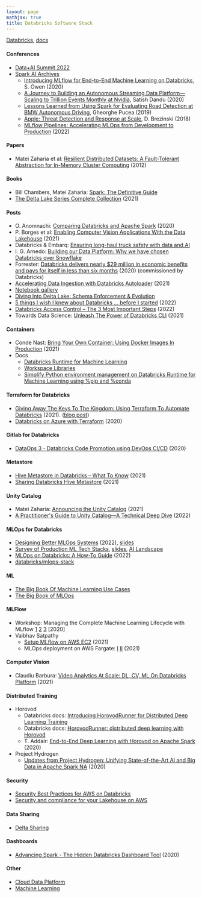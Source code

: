 ```yaml
---
layout: page
mathjax: true
title: Databricks Software Stack
---
```


[Databricks](https://databricks.com/), [docs](https://docs.databricks.com/applications/machine-learning/index.html#databricks-machine-learning-overview)

#### Conferences
* [Data+AI Summit 2022](https://databricks.com/dataaisummit/north-america-2022)
* [Spark AI Archives](https://databricks.com/sparkaisummit/north-america/sessions)
  * [Introducing MLflow for End-to-End Machine Learning on Databricks](https://databricks.com/session_na20/introducing-mlflow-for-end-to-end-machine-learning-on-databricks), S. Owen (2020)
  * [A Journey to Building an Autonomous Streaming Data Platform—Scaling to Trillion Events Monthly at Nvidia](https://databricks.com/session/a-journey-to-building-an-autonomous-streaming-data-platform-scaling-to-trillion-events-monthly-at-nvidia), Satish Dandu (2020)
  * [Lessons Learned from Using Spark for Evaluating Road Detection at BMW Autonomous Driving](https://www.youtube.com/watch?v=npYCeBzGxCA), Gheorghe Pucea (2019)
  * [Apple: Threat Detection and Response at Scale](https://databricks.com/session/keynote-from-apple), D. Brezinski (2018)
  * [MLflow Pipelines: Accelerating MLOps from Development to Production](https://www.databricks.com/dataaisummit/session/mlflow-pipelines-accelerating-mlops-development-production) (2022)

#### Papers
* Matei Zaharia et al: [Resilient Distributed Datasets: A Fault-Tolerant Abstraction for In-Memory Cluster Computing](https://www.usenix.org/system/files/conference/nsdi12/nsdi12-final138.pdf) (2012)

#### Books
* Bill Chambers, Matei Zaharia: [Spark: The Definitive Guide](https://www.amazon.com/Spark-Definitive-Guide-Processing-Simple/dp/1491912219)
* [The Delta Lake Series Complete Collection](https://www.databricks.com/it/wp-content/uploads/2021/03/030521-2-The-Delta-Lake-Series-Complete-Collection.pdf?itm_data=ungatedContentPages-resources-deltaLakeSeries) (2021)

#### Posts
* O. Anomnachi: [Comparing Databricks and Apache Spark](https://blog.anant.us/comparing-databricks-and-apache-spark/) (2020)
* P. Borges et al: [Enabling Computer Vision Applications With the Data Lakehouse](https://databricks.com/blog/2021/12/17/enabling-computer-vision-applications-with-the-data-lakehouse.html) (2021)
* Databricks & Embarq: [Ensuring long-haul truck safety with data and AI](https://databricks.com/customers/embark-trucks)
* I. G. Arnedo: [Building our Data Platform: Why we have chosen Databricks over Snowflake](https://blog.denexus.io/databricks)
* Forrester: [Databricks delivers nearly $29 million in economic benefits and pays for itself in less than six months](https://databricks.com/blog/2020/04/28/new-study-databricks-delivers-nearly-29-million-in-economic-benefits-and-pays-for-itself-in-less-than-six-months.html) (2020) (commissioned by Databricks)
* [Accelerating Data Ingestion with Databricks Autoloader](https://www.youtube.com/watch?v=8a38Fv9cpd8) (2021)
* [Notebook gallery](https://databricks.com/discover/notebook-gallery)
* [Diving Into Delta Lake: Schema Enforcement & Evolution](https://databricks.com/blog/2019/09/24/diving-into-delta-lake-schema-enforcement-evolution.html)
* [5 things I wish I knew about Databricks … before I started](https://www.confessionsofadataguy.com/5-things-i-wish-i-knew-about-databricks-before-i-started/) (2022)
* [Databricks Access Control – The 3 Most Important Steps](https://www.confessionsofadataguy.com/databricks-access-control-the-3-most-important-steps/) (2022)
* Towards Data Science: [Unleash The Power of Databricks CLI](https://towardsdatascience.com/unleash-the-power-of-databricks-cli-59480868eb0e) (2021)

#### Containers
* Conde Nast: [Bring Your Own Container: Using Docker Images In Production](https://www.databricks.com/session_na21/bring-your-own-container-using-docker-images-in-production) (2021)
* Docs
  * [Databricks Runtime for Machine Learning ](https://docs.databricks.com/runtime/mlruntime.html#create-a-cluster-using-databricks-runtime-ml)
  * [Workspace Libraries](https://docs.databricks.com/libraries/workspace-libraries.html)
  * [Simplify Python environment management on Databricks Runtime for Machine Learning using %pip and %conda](https://www.databricks.com/blog/2020/06/17/simplify-python-environment-management-on-databricks-runtime-for-machine-learning-using-pip-and-conda.html)

#### Terraform for Databricks
* [Giving Away The Keys To The Kingdom: Using Terraform To Automate Databricks](https://www.youtube.com/watch?v=h8LrVmb4W2Q) (2021). ([blog post](https://tech.scribd.com/blog/2021/automate-databricks-with-terraform.html))
* [Databricks on Azure with Terraform](https://www.youtube.com/watch?v=xkoaqa8kg6k) (2020)

#### Gitlab for Databricks
* [DataOps 3 - Databricks Code Promotion using DevOps CI/CD](https://www.youtube.com/watch?v=R7tJZelEt-Q) (2020)

#### Metastore
* [Hive Metastore in Databricks – What To Know](https://www.confessionsofadataguy.com/hive-metastore-in-databricks-what-to-know/) (2021)
* [Sharing Databricks Hive Metastore](https://cprosenjit.medium.com/sharing-databricks-hive-metastore-fb87727e2260) (2021)

#### Unity Catalog
* Matei Zaharia: [Announcing the Unity Catalog](https://www.youtube.com/watch?v=aRMfxPZxnfc) (2021)
* [A Practitioner's Guide to Unity Catalog—A Technical Deep Dive](https://www.youtube.com/watch?v=ibvG-pYKl8U) (2022)

#### MLOps for Databricks
* [Designing Better MLOps Systems](https://www.databricks.com/dataaisummit/session/designing-better-mlops-systems) (2022), [slides](https://microsites.databricks.com/sites/default/files/2022-07/Designing-Better-MLOps-Systems.pdf?_gl=1*1myflh0*_gcl_aw*R0NMLjE2NTcxMzE0NTYuQ2owS0NRanc1WlNXQmhDVkFSSXNBTEVSQ3Z4bDA2OUtDWTFoUXYtMEFNV2JSbUYtR3ZDSnNmQ1B3c2tRTWRrMU91X05yb1RtRWtDOG42c2FBbDVtRUFMd193Y0I.&_ga=2.96278300.1630202592.1661188524-1006779420.1638806500)
* [Survey of Production ML Tech Stacks](https://www.databricks.com/dataaisummit/session/survey-production-ml-tech-stacks), [slides](https://microsites.databricks.com/sites/default/files/2022-07/Survey-of-Production-ML-Tech-Stacks.pdf?_gl=1*41h2pk*_gcl_aw*R0NMLjE2NTcxMzE0NTYuQ2owS0NRanc1WlNXQmhDVkFSSXNBTEVSQ3Z4bDA2OUtDWTFoUXYtMEFNV2JSbUYtR3ZDSnNmQ1B3c2tRTWRrMU91X05yb1RtRWtDOG42c2FBbDVtRUFMd193Y0I.&_ga=2.59111981.1630202592.1661188524-1006779420.1638806500), [AI Landscape](https://ai-infrastructure.org/wp-content/uploads/2022/05/AIIA-Landscape-May-2022.pdf)
* [MLOps on Databricks: A How-To Guide](https://www.youtube.com/watch?v=JApPzAnbfPI) (2022)
* [databricks/mlops-stack](https://github.com/databricks/mlops-stack)

#### ML
* [The Big Book Of Machine Learning Use Cases](https://www.databricks.com/explore/data-science-machine-learning/big-book-of-ml)
* [The Big Book of MLOps](https://www.databricks.com/explore/data-science-machine-learning/big-book-of-MLOps)

#### MLFlow
* Workshop: Managing the Complete Machine Learning Lifecycle with MLflow [1](https://www.databricks.com/discover/managing-machine-learning-lifecycle/mlflow-tracking) [2](https://www.databricks.com/discover/managing-machine-learning-lifecycle/mlflow-projects-and-models) [3](https://www.databricks.com/discover/managing-machine-learning-lifecycle/mlflow-model-registry-workflows) [2020]
* Vaibhav Satpathy
  * [Setup MLflow on AWS EC2](https://medium.com/analytics-vidhya/setup-mlflow-on-aws-ec2-94b8e473618f) (2021)
  * MLOps deployment on AWS Fargate: [I](https://medium.com/@vaibhavsatpathy/mlops-deployment-into-aws-fargate-i-bd612af5dd7a) [II](https://medium.com/analytics-vidhya/mlops-deployment-in-to-aws-fargate-ii-95321942b9e1) (2021)

#### Computer Vision
* Claudiu Barbura: [Video Analytics At Scale: DL, CV, ML On Databricks Platform](https://databricks.com/session_na21/video-analytics-at-scale-dl-cv-ml-on-databricks-platform) (2021)

#### Distributed Training
* Horovod
  * Databricks docs: [Introducing HorovodRunner for Distributed Deep Learning Training](https://databricks.com/blog/2018/11/19/introducing-horovodrunner-for-distributed-deep-learning-training.html)
  * Databricks docs: [HorovodRunner: distributed deep learning with Horovod ](https://docs.databricks.com/applications/machine-learning/train-model/distributed-training/horovod-runner.html)
  * T. Addair: [End-to-End Deep Learning with Horovod on Apache Spark](https://databricks.com/session_na20/end-to-end-deep-learning-with-horovod-on-apache-spark) (2020)
* Project Hydrogen
  * [Updates from Project Hydrogen: Unifying State-of-the-Art AI and Big Data in Apache Spark NA](https://www.databricks.com/session/updates-from-project-hydrogen-unifying-state-of-the-art-ai-and-big-data-in-apache-spark) (2020)

#### Security
* [Security Best Practices for AWS on Databricks](https://www.databricks.com/blog/2021/05/24/security-best-practices-for-aws-on-databricks.html)
* [Security and compliance for your Lakehouse on AWS](https://www.databricks.com/product/aws/security-and-compliance)

#### Data Sharing
* [Delta Sharing](https://www.youtube.com/embed/HQRusxdkwFo)

#### Dashboards
* [Advancing Spark - The Hidden Databricks Dashboard Tool](https://www.youtube.com/watch?v=3va2K-vfTQE) (2020)

#### Other
* [Cloud Data Platform](../cloud_data_platform.md)
* [Machine Learning](../machine_learning.md)

